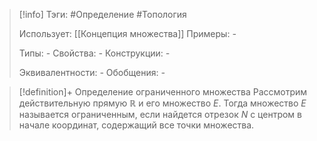 > [!info]
> Тэги: #Определение #Топология  
> 
> Использует: [[Концепция множества]]
> Примеры: *-*
> 
> Типы: *-*
> Свойства: *-*
> Конструкции: *-*
> 
> Эквивалентности: *-*
> Обобщения: *-*

> [!definition]+ Определение ограниченного множества
> Рассмотрим действительную прямую $\mathbb{R}$ и его множество $E$. Тогда множество $E$ называется ограниченным, если найдется отрезок $N$ с центром в начале координат, содержащий все точки множества. 